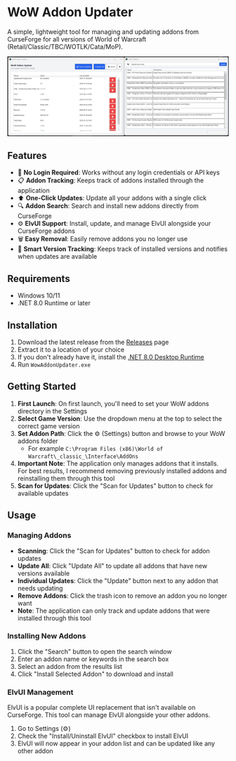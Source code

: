 # WoW Addon Updater

A simple, lightweight tool for managing and updating addons from CurseForge for all versions of World of Warcraft (Retail/Classic/TBC/WOTLK/Cata/MoP).

![WoW Addon Updater](screenshot.png)

## Features

- 🔄 **No Login Required**: Works without any login credentials or API keys
- 📋 **Addon Tracking**: Keeps track of addons installed through the application
- ⬆️ **One-Click Updates**: Update all your addons with a single click
- 🔍 **Addon Search**: Search and install new addons directly from CurseForge
- ⚙️ **ElvUI Support**: Install, update, and manage ElvUI alongside your CurseForge addons
- 🗑️ **Easy Removal**: Easily remove addons you no longer use
- 💾 **Smart Version Tracking**: Keeps track of installed versions and notifies when updates are available

## Requirements

- Windows 10/11
- .NET 8.0 Runtime or later

## Installation

1. Download the latest release from the [Releases](https://github.com/vrilya/wow-addon-updater/releases) page
2. Extract it to a location of your choice
3. If you don't already have it, install the [.NET 8.0 Desktop Runtime](https://dotnet.microsoft.com/en-us/download/dotnet/thank-you/runtime-desktop-8.0.15-windows-x64-installer)
4. Run `WowAddonUpdater.exe`

## Getting Started

1. **First Launch**: On first launch, you'll need to set your WoW addons directory in the Settings
2. **Select Game Version**: Use the dropdown menu at the top to select the correct game version
3. **Set Addon Path**: Click the ⚙️ (Settings) button and browse to your WoW addons folder
   - For example `C:\Program Files (x86)\World of Warcraft\_classic_\Interface\AddOns`
4. **Important Note**: The application only manages addons that it installs. For best results, I recommend removing previously installed addons and reinstalling them through this tool
5. **Scan for Updates**: Click the "Scan for Updates" button to check for available updates

## Usage

### Managing Addons

- **Scanning**: Click the "Scan for Updates" button to check for addon updates
- **Update All**: Click "Update All" to update all addons that have new versions available
- **Individual Updates**: Click the "Update" button next to any addon that needs updating
- **Remove Addons**: Click the trash icon to remove an addon you no longer want
- **Note**: The application can only track and update addons that were installed through this tool

### Installing New Addons

1. Click the "Search" button to open the search window
2. Enter an addon name or keywords in the search box
3. Select an addon from the results list
4. Click "Install Selected Addon" to download and install

### ElvUI Management

ElvUI is a popular complete UI replacement that isn't available on CurseForge. This tool can manage ElvUI alongside your other addons.

1. Go to Settings (⚙️)
2. Check the "Install/Uninstall ElvUI" checkbox to install ElvUI
3. ElvUI will now appear in your addon list and can be updated like any other addon

